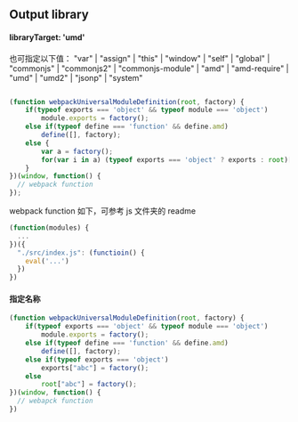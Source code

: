 

## Output library

#### libraryTarget: 'umd'
也可指定以下值：
"var" | "assign" | "this" | "window" | "self" | "global" | "commonjs" | "commonjs2" | "commonjs-module" | "amd" | "amd-require" | "umd" | "umd2" | "jsonp" | "system"

```js

(function webpackUniversalModuleDefinition(root, factory) {
	if(typeof exports === 'object' && typeof module === 'object')
		module.exports = factory();
	else if(typeof define === 'function' && define.amd)
		define([], factory);
	else {
		var a = factory();
		for(var i in a) (typeof exports === 'object' ? exports : root)[i] = a[i];
	}
})(window, function() {
  // webpack function
});

```

webpack function 如下，可参考 js 文件夹的 readme
```js
(function(modules) {
  ...
})({
  "./src/index.js": (functioin() {
    eval('...')
  })
})
```


#### 指定名称

```js
(function webpackUniversalModuleDefinition(root, factory) {
	if(typeof exports === 'object' && typeof module === 'object')
		module.exports = factory();
	else if(typeof define === 'function' && define.amd)
		define([], factory);
	else if(typeof exports === 'object')
		exports["abc"] = factory();
	else
		root["abc"] = factory();
})(window, function() {
  // webapck function
})
```
